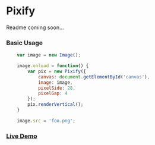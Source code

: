 # Pixify

Readme coming soon…

### Basic Usage

```javascript
    var image = new Image();

    image.onload = function() {
        var pix = new Pixify({
            canvas: document.getElementById('canvas'),
            image: image,
            pixelSide: 28,
            pixelGap: 4
        });
        pix.renderVertical();
    }

    image.src = 'foo.png';
```

### [Live Demo](http://auoja.github.io/Pixify/)

